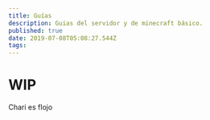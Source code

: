 ```yaml
---
title: Guías
description: Guias del servidor y de minecraft básico.
published: true
date: 2019-07-08T05:08:27.544Z
tags: 
---
```


# WIP

Chari es flojo